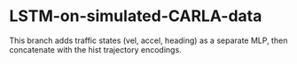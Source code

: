 # LSTM-on-simulated-CARLA-data

This branch adds traffic states (vel, accel, heading) as a separate MLP, then concatenate with the hist trajectory encodings.
